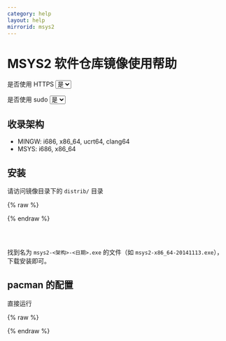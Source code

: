 ```yaml
---
category: help
layout: help
mirrorid: msys2
---
```


<!-- 本 markdown 从 mirrorz-org/mirrorz-help 自动生成，如需修改，请修改 mirrorz-org/mirrorz-help 的对应部分 -->

# MSYS2 软件仓库镜像使用帮助

<form class="form-inline">
<div class="form-group">
	<label>是否使用 HTTPS</label>
	<select id="http-select" class="form-control content-select" data-target="#content-0,#content-1">
	  <option data-http_protocol="https://" selected>是</option>
	  <option data-http_protocol="http://">否</option>
	</select>
</div>
</form>


<form class="form-inline">
<div class="form-group">
	<label>是否使用 sudo</label>
	<select id="sudo-select" class="form-control content-select" data-target="#content-0,#content-1">
	  <option data-sudo="sudo " data-sudoE="sudo -E " selected>是</option>
	  <option data-sudo="" data-sudoE="">否</option>
	</select>
</div>
</form>



## 收录架构

* MINGW: i686, x86_64, ucrt64, clang64
* MSYS: i686, x86_64

## 安装

请访问镜像目录下的 `distrib/` 目录



{% raw %}
<script id="template-0" type="x-tmpl-markup">
# x86_64
{{http_protocol}}{{mirror}}/distrib/x86_64/
# i686
{{http_protocol}}{{mirror}}/distrib/i686/
</script>
{% endraw %}

<p></p>

<pre>
<code id="content-0" class="language-plaintext" data-template="#template-0" data-select="#http-select,#sudo-select">
</code>
</pre>


找到名为 `msys2-<架构>-<日期>.exe` 的文件（如 `msys2-x86_64-20141113.exe`），下载安装即可。

## pacman 的配置

直接运行



{% raw %}
<script id="template-1" type="x-tmpl-markup">
sed -i "s#https\?://mirror.msys2.org/#{{http_protocol}}{{mirror}}/#g" /etc/pacman.d/mirrorlist*
</script>
{% endraw %}

<p></p>

<pre>
<code id="content-1" class="language-bash" data-template="#template-1" data-select="#http-select,#sudo-select">
</code>
</pre>



